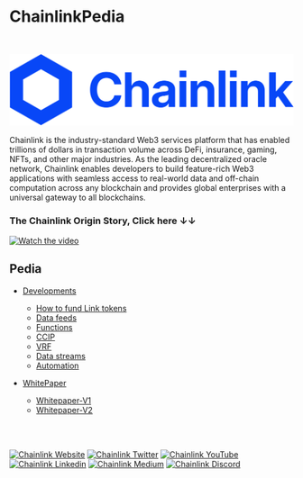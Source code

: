 # ChainlinkPedia

<br>

![Chainlink logo](media/6656037210b1691e305622e4_logo.svg)

Chainlink is the industry-standard Web3 services platform that has enabled trillions of dollars in transaction volume across DeFi, insurance, gaming, NFTs, and other major industries. As the leading decentralized oracle network, Chainlink enables developers to build feature-rich Web3 applications with seamless access to real-world data and off-chain computation across any blockchain and provides global enterprises with a universal gateway to all blockchains.
<br>

### The Chainlink Origin Story, Click here &#8595;&darr;

[![Watch the video](https://img.youtube.com/vi/Uh9zZ4__abk/maxresdefault.jpg)](https://www.youtube.com/watch?v=Uh9zZ4__abk)

## Pedia

- [Developments](https://github.com/YourGuyD3v/ChainlinkPedia/tree/main/developments)

  - [How to fund Link tokens](https://github.com/YourGuyD3v/ChainlinkPedia/tree/main/developments/how-to-fund-link-tokens)
  - [Data feeds](https://github.com/YourGuyD3v/ChainlinkPedia/tree/main/developments/src/datafeeds)
  - [Functions](https://github.com/YourGuyD3v/ChainlinkPedia/tree/main/developments/src/functions)
  - [CCIP](https://github.com/YourGuyD3v/ChainlinkPedia/tree/main/developments/src/VRF)
  - [VRF](https://github.com/YourGuyD3v/ChainlinkPedia/tree/main/developments/src/vrf)
  - [Data streams](https://github.com/YourGuyD3v/ChainlinkPedia/tree/main/developments/src/datastreams)
  - [Automation](https://github.com/YourGuyD3v/ChainlinkPedia/tree/main/developments/src/automation)

- [WhitePaper](https://github.com/YourGuyD3v/ChainlinkPedia/tree/main/whitepaper)

  - [Whitepaper-V1](https://github.com/YourGuyD3v/ChainlinkPedia/blob/main/whitepaper/whitepaper-v1.pdf)
  - [Whitepaper-V2](https://github.com/YourGuyD3v/ChainlinkPedia/blob/main/whitepaper/whitepaper-v2.pdf)

<br>
<br>

[![Chainlink Website](https://img.shields.io/badge/Chainlink-375BD2?style=for-the-badge&logo=chainlink&logoColor=white)](https://chainlinklabs.com/)
[![Chainlink Twitter](https://img.shields.io/badge/Twitter-1DA1F2?style=for-the-badge&logo=twitter&logoColor=white)](https://twitter.com/chainlinklabs)
[![Chainlink YouTube](https://img.shields.io/badge/YouTube-FF0000?style=for-the-badge&logo=youtube&logoColor=white)](https://www.youtube.com/@chainlink)
[![Chainlink Linkedin](https://img.shields.io/badge/LinkedIn-0077B5?style=for-the-badge&logo=linkedin&logoColor=white)](https://www.linkedin.com/company/chainlink-labs/about/)
[![Chainlink Medium](https://img.shields.io/badge/Medium-000000?style=for-the-badge&logo=medium&logoColor=white)](https://medium.com/chainlink)
[![Chainlink Discord](https://img.shields.io/badge/Discord-7289DA?style=for-the-badge&logo=discord&logoColor=white)](https://discord.com/invite/VbgjQWzan5)
